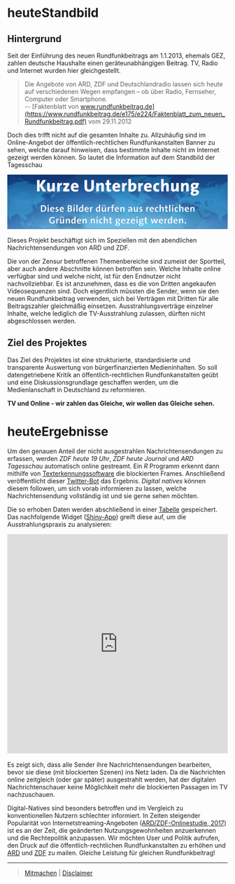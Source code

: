 # heuteStandbild

## Hintergrund
Seit der Einführung des neuen Rundfunkbeitrags am 1.1.2013, ehemals GEZ, zahlen deutsche Haushalte einen geräteunabhängigen Beitrag. TV, Radio und Internet wurden hier gleichgestellt. 

> Die Angebote von ARD, ZDF und Deutschlandradio lassen sich heute auf verschiedenen Wegen empfangen – ob über Radio, Fernseher, Computer oder Smartphone.  
> -- [Faktenblatt von www.rundfunkbeitrag.de](https://www.rundfunkbeitrag.de/e175/e224/Faktenblatt_zum_neuen_Rundfunkbeitrag.pdf) vom 29.11.2012

Doch dies trifft nicht auf die gesamten Inhalte zu. Allzuhäufig sind im Online-Angebot der öffentlich-rechtlichen Rundfunkanstalten Banner zu sehen, welche darauf hinweisen, dass bestimmte Inhalte nicht im Internet gezeigt werden können. So lautet die Information auf dem Standbild der Tagesschau

![Kurze Unterbrechung - Diese Bilder dürfen aus rechtlichen Gründen nicht im Internet gezeigt werden](extra/Twitter.png)

Dieses Projekt beschäftigt sich im Speziellen mit den abendlichen Nachrichtensendungen von ARD und ZDF.

Die von der Zensur betroffenen Themenbereiche sind zumeist der Sportteil, aber auch andere Abschnitte können betroffen sein. Welche Inhalte online verfügbar sind und welche nicht, ist für den Endnutzer nicht nachvollziehbar. Es ist anzunehmen, dass es die von Dritten angekaufen Videosequenzen sind. Doch eigentlich müssten die Sender, wenn sie den neuen Rundfunkbeitrag verwenden, sich bei Verträgen mit Dritten für alle Beitragszahler gleichmäßig einsetzen. Ausstrahlungsverträge einzelner Inhalte, welche lediglich die TV-Ausstrahlung zulassen, dürften nicht abgeschlossen werden.

## Ziel des Projektes
Das Ziel des Projektes ist eine strukturierte, standardisierte und transparente Auswertung von bürgerfinanzierten Medieninhalten. So soll datengetriebene Kritik an öffentlich-rechtlichen Rundfunkanstalten geübt und eine Diskussionsgrundlage geschaffen werden, um die Medienlanschaft in Deutschland zu reformieren. 

**TV und Online - wir zahlen das Gleiche, wir wollen das Gleiche sehen.**


# heuteErgebnisse
Um den genauen Anteil der nicht ausgestrahlen Nachrichtensendungen zu erfassen, werden *ZDF heute 19 Uhr*, *ZDF heute Journal* und *ARD Tagesschau* automatisch online gestreamt. Ein *R* Programm erkennt dann mithilfe von [Texterkennungssoftware](https://github.com/ropensci/tesseract) die blockierten Frames. Anschließend veröffentlicht dieser [Twitter-Bot](https://twitter.com/heuteZensiert) das Ergebnis. *Digital natives* können diesem followen, um sich vorab informieren zu lassen, welche Nachrichtensendung vollständig ist und sie gerne sehen möchten. 

Die so erhoben Daten werden abschließend in einer [Tabelle](Logfile.csv) gespeichert. Das nachfolgende Widget ([Shiny-App](https://jeremybz.shinyapps.io/heuteZensiert/)) greift diese auf, um die Ausstrahlungspraxis zu analysieren:

<iframe src="https://heutezensiert.shinyapps.io/heuteZensiert/" style='width: 1px;min-width: 100%;height: 500px' frameborder="0"></iframe>  

Es zeigt sich, dass alle Sender ihre Nachrichtensendungen bearbeiten, bevor sie diese (mit blockierten Szenen) ins Netz laden. Da die Nachrichten online zeitgleich (oder gar später) ausgestrahlt werden, hat der digitalen Nachrichtenschauer keine Möglichkeit mehr die blockierten Passagen im TV nachzuschauen. 

Digital-Natives sind besonders betroffen und im Vergleich zu konventionellen Nutzern schlechter informiert. In Zeiten steigender Popularität von Internetstreaming-Angeboten ([ARD/ZDF-Onlinestudie, 2017](http://www.ard-zdf-onlinestudie.de/ardzdf-onlinestudie-2017/)) ist es an der Zeit, die geänderten Nutzungsgewohnheiten anzuerkennen und die Rechtepolitik anzupassen. Wir möchten User und Politik aufrufen, den Druck auf die öffentlich-rechtlichen Rundfunkanstalten zu erhöhen und [ARD](mailto:info@DasErste.de) und [ZDF](mailto:zuschauerredaktion@zdf.de) zu mailen. Gleiche Leistung für gleichen Rundfunkbeitrag!

---

> [Mitmachen](../Mitmachen.md) | [Disclaimer](Disclaimer.md)
